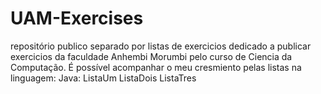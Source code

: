 # UAM-Exercises
repositório publico separado por listas de exercicios dedicado a publicar exercicios da faculdade Anhembi Morumbi pelo curso de Ciencia da Computação.
É possível acompanhar o meu cresmiento pelas listas na linguagem:
  Java:
    ListaUm
    ListaDois
    ListaTres
